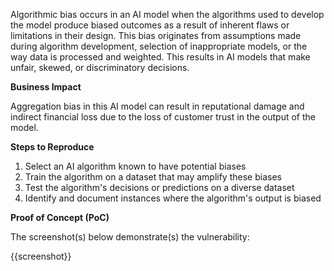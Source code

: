 Algorithmic bias occurs in an AI model when the algorithms used to develop the model produce biased outcomes as a result of inherent flaws or limitations in their design. This bias originates from assumptions made during algorithm development, selection of inappropriate models, or the way data is processed and weighted. This results in AI models that make unfair, skewed, or discriminatory decisions.

**Business Impact**

Aggregation bias in this AI model can result in reputational damage and indirect financial loss due to the loss of customer trust in the output of the model.

**Steps to Reproduce**

1. Select an AI algorithm known to have potential biases
1. Train the algorithm on a dataset that may amplify these biases
1. Test the algorithm's decisions or predictions on a diverse dataset
1. Identify and document instances where the algorithm's output is biased

**Proof of Concept (PoC)**

The screenshot(s) below demonstrate(s) the vulnerability:

{{screenshot}}
